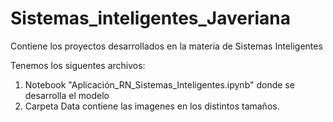 # Sistemas_inteligentes_Javeriana
Contiene los proyectos desarrollados en la materia de Sistemas Inteligentes 

Tenemos los siguentes archivos:

1. Notebook "Aplicación_RN_Sistemas_Inteligentes.ipynb" donde se desarrolla el modelo
2. Carpeta Data contiene las imagenes en los distintos tamaños.
